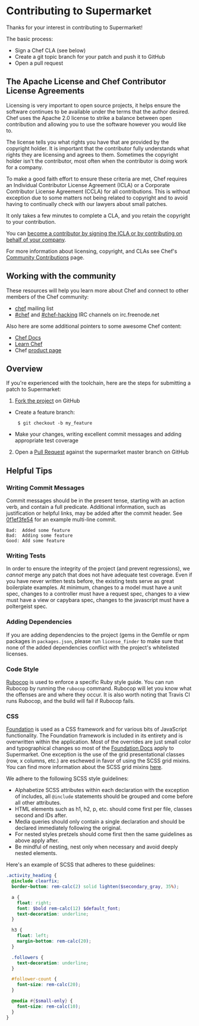 # Contributing to Supermarket
Thanks for your interest in contributing to Supermarket!

The basic process:
- Sign a Chef CLA (see below)
- Create a git topic branch for your patch and push it to GitHub
- Open a pull request

## The Apache License and Chef Contributor License Agreements
Licensing is very important to open source projects, it helps ensure the software continues to be available under the terms that the author desired. Chef uses the Apache 2.0 license to strike a balance between open contribution and allowing you to use the software however you would like to.

The license tells you what rights you have that are provided by the copyright holder. It is important that the contributor fully understands what rights they are licensing and agrees to them. Sometimes the copyright holder isn't the contributor, most often when the contributor is doing work for a company.

To make a good faith effort to ensure these criteria are met, Chef requires an Individual Contributor License Agreement (ICLA) or a Corporate Contributor License Agreement (CCLA) for all contributions. This is without exception due to some matters not being related to copyright and to avoid having to continually check with our lawyers about small patches.

It only takes a few minutes to complete a CLA, and you retain the copyright to your contribution.

You can [become a contributor by signing the ICLA or by contributing on behalf of your company](https://supermarket.chef.io/become-a-contributor).

For more information about licensing, copyright, and CLAs see Chef's [Community Contributions](https://docs.chef.io/community_contributions.html) page.

## Working with the community
These resources will help you learn more about Chef and connect to other members of the Chef community:
- [chef](https://discourse.chef.io/) mailing list
- [#chef](https://botbot.me/freenode/chef) and [#chef-hacking](https://botbot.me/freenode/chef-hacking) IRC channels on irc.freenode.net

Also here are some additional pointers to some awesome Chef content:
- [Chef Docs](https://docs.chef.io/)
- [Learn Chef](https://learn.chef.io/)
- Chef [product page](https://www.chef.io/chef)

## Overview
If you're experienced with the toolchain, here are the steps for submitting a patch to Supermarket:
1. [Fork the project](https://github.com/chef/supermarket/fork) on GitHub
- Create a feature branch:

  ```
   $ git checkout -b my_feature
  ```

- Make your changes, writing excellent commit messages and adding appropriate test coverage
2. Open a [Pull Request](https://github.com/chef/supermarket/pull) against the supermarket master branch on GitHub

## Helpful Tips
### Writing Commit Messages
Commit messages should be in the present tense, starting with an action verb, and contain a full predicate. Additional information, such as justification or helpful links, may be added after the commit header. See [0f1ef3fe54](https://github.com/chef/supermarket/commit/0f1ef3fe54) for an example multi-line commit.

```text
Bad:  Added some feature
Bad:  Adding some feature
Good: Add some feature
```

### Writing Tests
In order to ensure the integrity of the project (and prevent regressions), we _cannot_ merge any patch that does not have adequate test coverage. Even if you have never written tests before, the existing tests serve as great boilerplate examples. At minimum, changes to a model must have a unit spec, changes to a controller must have a request spec, changes to a view must have a view or capybara spec, changes to the javascript must have a poltergeist spec.

### Adding Dependencies
If you are adding dependencies to the project (gems in the Gemfile or npm packages in `packages.json`, please run `license_finder` to make sure that none of the added dependencies conflict  with the project's whitelisted licenses.

### Code Style
[Rubocop](https://github.com/bbatsov/rubocop) is used to enforce a specific Ruby style guide. You can run Rubocop by running the `rubocop` command. Rubocop will let you know what the offenses are and where they occur. It is also worth noting that Travis CI runs Rubocop, and the build will fail if Rubocop fails.

### CSS
[Foundation](http://foundation.zurb.com) is used as a CSS framework and for various bits of JavaScript functionality. The Foundation framework is included in its entirety and is overwritten within the application. Most of the overrides are just small color and typographical changes so most of the [Foundation Docs](http://foundation.zurb.com/docs) apply to Supermarket. One exception is the use of the grid presentational classes (row, x columns, etc.) are eschewed in favor of using the SCSS grid mixins. You can find more information about the SCSS grid mixins [here](http://foundation.zurb.com/docs/components/grid.html).

We adhere to the following SCSS style guidelines:
- Alphabetize SCSS attributes within each declaration with the exception of includes, all `@include` statements should be grouped and come before all other attributes.
- HTML elements such as h1, h2, p, etc. should come first per file, classes second and IDs after.
- Media queries should only contain a single declaration and should be declared immediately following the original.
- For nested styles pretzels should come first then the same guidelines as above apply after.
- Be mindful of nesting, nest only when necessary and avoid deeply nested elements.

Here's an example of SCSS that adheres to these guidelines:

```scss
.activity_heading {
  @include clearfix;
  border-bottom: rem-calc(2) solid lighten($secondary_gray, 35%);

  a {
    float: right;
    font: $bold rem-calc(12) $default_font;
    text-decoration: underline;
  }

  h3 {
    float: left;
    margin-bottom: rem-calc(20);
  }

  .followers {
    text-decoration: underline;
  }

  #follower-count {
    font-size: rem-calc(20);
  }

  @media #{$small-only} {
    font-size: rem-calc(10);
  }
}
```
